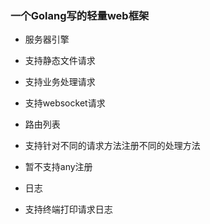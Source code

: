 ### 一个Golang写的轻量web框架

- 服务器引擎
 - 支持静态文件请求
 - 支持业务处理请求
 - 支持websocket请求

- 路由列表
 - 支持针对不同的请求方法注册不同的处理方法
 - 暂不支持any注册

- 日志
 - 支持终端打印请求日志
